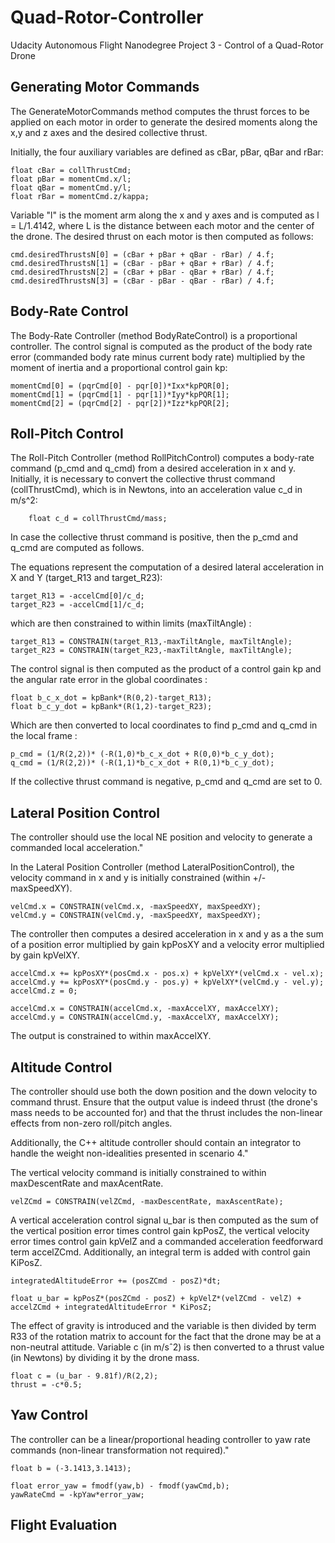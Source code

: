 # Quad-Rotor-Controller
Udacity Autonomous Flight Nanodegree Project 3 - Control of a Quad-Rotor Drone

## Generating Motor Commands

The GenerateMotorCommands method computes the thrust forces to be applied on each motor in order to generate the desired moments along the x,y and z axes and the desired collective thrust. 

Initially, the four auxiliary variables are defined as cBar, pBar, qBar and rBar:
```
float cBar = collThrustCmd;
float pBar = momentCmd.x/l;
float qBar = momentCmd.y/l;
float rBar = momentCmd.z/kappa;
```

Variable "l" is the moment arm along the x and y axes and is computed as l = L/1.4142, where L is the distance between each motor and the center of the drone. The desired thrust on each motor is then computed as follows:

```
cmd.desiredThrustsN[0] = (cBar + pBar + qBar - rBar) / 4.f;
cmd.desiredThrustsN[1] = (cBar - pBar + qBar + rBar) / 4.f;
cmd.desiredThrustsN[2] = (cBar + pBar - qBar + rBar) / 4.f;
cmd.desiredThrustsN[3] = (cBar - pBar - qBar - rBar) / 4.f;
```

## Body-Rate Control

The Body-Rate Controller (method BodyRateControl) is a proportional controller. The control signal is computed as the product of the body rate error (commanded body rate minus current body rate) multiplied by the moment of inertia and a proportional control gain kp:

```
momentCmd[0] = (pqrCmd[0] - pqr[0])*Ixx*kpPQR[0];
momentCmd[1] = (pqrCmd[1] - pqr[1])*Iyy*kpPQR[1];
momentCmd[2] = (pqrCmd[2] - pqr[2])*Izz*kpPQR[2];
```

## Roll-Pitch Control

The Roll-Pitch Controller (method RollPitchControl) computes a body-rate command (p_cmd and q_cmd) from a desired acceleration in x and y. Initially, it is necessary to convert the collective thrust command (collThrustCmd), which is in Newtons, into an acceleration value c_d in m/s^2: 

```
    float c_d = collThrustCmd/mass;
``` 

In case the collective thrust command is positive, then the p_cmd and q_cmd are computed as follows. 

The equations represent the computation of a desired lateral acceleration in X and Y (target_R13 and target_R23):

```
target_R13 = -accelCmd[0]/c_d;
target_R23 = -accelCmd[1]/c_d;

```

which are then constrained to within limits (maxTiltAngle) :

```
target_R13 = CONSTRAIN(target_R13,-maxTiltAngle, maxTiltAngle);
target_R23 = CONSTRAIN(target_R23,-maxTiltAngle, maxTiltAngle);
```

The control signal is then computed as the product of a control gain kp and the angular rate error in the global coordinates :

```
float b_c_x_dot = kpBank*(R(0,2)-target_R13);
float b_c_y_dot = kpBank*(R(1,2)-target_R23);
```

Which are then converted to local coordinates to find p_cmd and q_cmd in the local frame :

```
p_cmd = (1/R(2,2))* (-R(1,0)*b_c_x_dot + R(0,0)*b_c_y_dot);
q_cmd = (1/R(2,2))* (-R(1,1)*b_c_x_dot + R(0,1)*b_c_y_dot);
```
If the collective thrust command is negative, p_cmd and q_cmd are set to 0.

## Lateral Position Control

The controller should use the local NE position and velocity to generate a commanded local acceleration."

In the Lateral Position Controller (method LateralPositionControl), the velocity command in x and y is initially constrained (within +/- maxSpeedXY).

```
velCmd.x = CONSTRAIN(velCmd.x, -maxSpeedXY, maxSpeedXY);
velCmd.y = CONSTRAIN(velCmd.y, -maxSpeedXY, maxSpeedXY);
```

The controller then computes a desired acceleration in x and y  as a the sum of a position error multiplied by gain kpPosXY and a velocity error multiplied by gain kpVelXY.

```
accelCmd.x += kpPosXY*(posCmd.x - pos.x) + kpVelXY*(velCmd.x - vel.x);
accelCmd.y += kpPosXY*(posCmd.y - pos.y) + kpVelXY*(velCmd.y - vel.y);
accelCmd.z = 0;
    
accelCmd.x = CONSTRAIN(accelCmd.x, -maxAccelXY, maxAccelXY);
accelCmd.y = CONSTRAIN(accelCmd.y, -maxAccelXY, maxAccelXY);
```

The output is constrained to within maxAccelXY.

## Altitude Control

The controller should use both the down position and the down velocity to command thrust. Ensure that the output value is indeed thrust (the drone's mass needs to be accounted for) and that the thrust includes the non-linear effects from non-zero roll/pitch angles.

Additionally, the C++ altitude controller should contain an integrator to handle the weight non-idealities presented in scenario 4."

The vertical velocity command is initially constrained to within maxDescentRate and maxAcentRate.

```
velZCmd = CONSTRAIN(velZCmd, -maxDescentRate, maxAscentRate);
```

A vertical acceleration control signal u_bar is then computed as the sum of the vertical position error times control gain kpPosZ, the vertical velocity error times control gain kpVelZ and a commanded acceleration feedforward term accelZCmd. Additionally, an integral term is added with control gain KiPosZ.

```
integratedAltitudeError += (posZCmd - posZ)*dt;
    
float u_bar = kpPosZ*(posZCmd - posZ) + kpVelZ*(velZCmd - velZ) + accelZCmd + integratedAltitudeError * KiPosZ;
``` 

The effect of gravity is introduced and the variable is then divided by term R33 of the rotation matrix to account for the fact that the drone may be at a non-neutral attitude. Variable c (in m/sˆ2) is then converted to a thrust value (in Newtons) by dividing it by the drone mass.

```
float c = (u_bar - 9.81f)/R(2,2);
thrust = -c*0.5;
```

## Yaw Control

The controller can be a linear/proportional heading controller to yaw rate commands (non-linear transformation not required)."

```
float b = (-3.1413,3.1413);

float error_yaw = fmodf(yaw,b) - fmodf(yawCmd,b);
yawRateCmd = -kpYaw*error_yaw;
```

## Flight Evaluation



